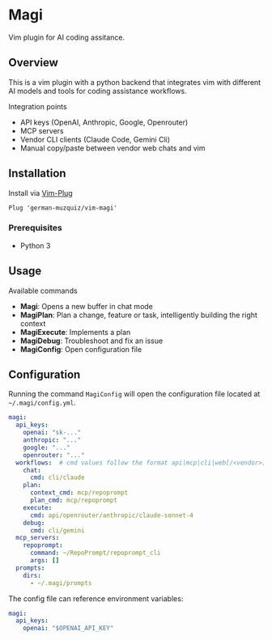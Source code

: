 # Magi

Vim plugin for AI coding assitance.

## Overview

This is a vim plugin with a python backend that integrates vim with different AI models and tools for coding assistance workflows.

Integration points

- API keys (OpenAI, Anthropic, Google, Openrouter)
- MCP servers 
- Vendor CLI clients (Claude Code, Gemini Cli)
- Manual copy/paste between vendor web chats and vim

## Installation

Install via [Vim-Plug](https://github.com/junegunn/vim-plug)

```vim
Plug 'german-muzquiz/vim-magi'
```

### Prerequisites

- Python 3

## Usage

Available commands

- **Magi**: Opens a new buffer in chat mode
- **MagiPlan**: Plan a change, feature or task, intelligently building the right context
- **MagiExecute**: Implements a plan
- **MagiDebug**: Troubleshoot and fix an issue
- **MagiConfig**: Open configuration file

## Configuration

Running the command `MagiConfig` will open the configuration file located at `~/.magi/config.yml`.

```yaml
magi:
  api_keys:
    openai: "sk-..."
    anthropic: "..."
    google: "..."
    openrouter: "..."
  workflows:  # cmd values follow the format api|mcp|cli|web[/<vendor>[/<model name>]]
    chat: 
      cmd: cli/claude
    plan: 
      context_cmd: mcp/repoprompt
      plan_cmd: mcp/repoprompt
    execute: 
      cmd: api/openrouter/anthropic/claude-sonnet-4
    debug: 
      cmd: cli/gemini
  mcp_servers:
    repoprompt:
      command: ~/RepoPrompt/repoprompt_cli
      args: []
  prompts:
    dirs:
      - ~/.magi/prompts
```

The config file can reference environment variables:

```yaml
magi:
  api_keys:
    openai: "$OPENAI_API_KEY"
```
